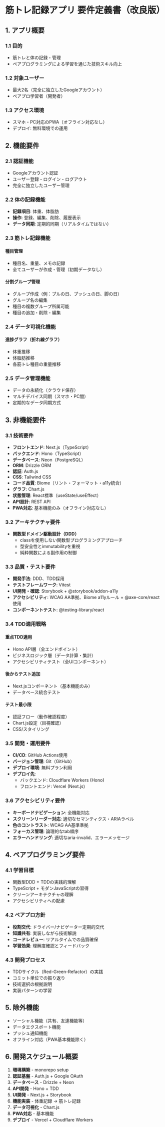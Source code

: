 # 筋トレ記録アプリ 要件定義書（改良版）

## 1. アプリ概要

### 1.1 目的
- 筋トレと体の記録・管理
- ペアプログラミングによる学習を通じた技術スキル向上

### 1.2 対象ユーザー
- 最大2名（完全に独立したGoogleアカウント）
- ペアプロ学習者（開発者）

### 1.3 アクセス環境
- スマホ・PC対応のPWA（オフライン対応なし）
- デプロイ: 無料環境での運用

## 2. 機能要件

### 2.1 認証機能
- Googleアカウント認証
- ユーザー登録・ログイン・ログアウト
- 完全に独立したユーザー管理

### 2.2 体の記録機能
- **記録項目**: 体重、体脂肪
- **操作**: 登録、編集、削除、履歴表示
- **データ同期**: 定期的同期（リアルタイムではない）

### 2.3 筋トレ記録機能

#### 種目管理
- 種目名、重量、メモの記録
- 全てユーザーが作成・管理（初期データなし）

#### 分割グループ管理
- グループ作成（例：プルの日、プッシュの日、脚の日）
- グループ名の編集
- 種目の複数グループ所属可能
- 種目の追加・削除・編集

### 2.4 データ可視化機能

#### 進捗グラフ（折れ線グラフ）
- 体重推移
- 体脂肪推移
- 各筋トレ種目の重量推移

### 2.5 データ管理機能
- データの永続化（クラウド保存）
- マルチデバイス同期（スマホ・PC間）
- 定期的なデータ同期方式

## 3. 非機能要件

### 3.1 技術要件
- **フロントエンド**: Next.js（TypeScript）
- **バックエンド**: Hono（TypeScript）
- **データベース**: Neon（PostgreSQL）
- **ORM**: Drizzle ORM
- **認証**: Auth.js
- **CSS**: Tailwind CSS
- **コード品質**: Biome（リント・フォーマット・a11y統合）
- **グラフ**: Chart.js
- **状態管理**: React標準（useState/useEffect）
- **API設計**: REST API
- **PWA対応**: 基本機能のみ（オフライン対応なし）

### 3.2 アーキテクチャ要件
- **関数型ドメイン駆動設計（DDD）**
  - classを使用しない関数型プログラミングアプローチ
  - 型安全性とimmutabilityを重視
  - 純粋関数による副作用の制御

### 3.3 品質・テスト要件
- **開発手法**: DDD、TDD採用
- **テストフレームワーク**: Vitest
- **UI開発・確認**: Storybook + @storybook/addon-a11y
- **アクセシビリティ**: WCAG AA準拠、Biome a11yルール + @axe-core/react使用
- **コンポーネントテスト**: @testing-library/react

### 3.4 TDD適用戦略

#### 重点TDD適用
- Hono API層（全エンドポイント）
- ビジネスロジック層（データ計算・集計）
- アクセシビリティテスト（全UIコンポーネント）

#### 後からテスト追加
- Next.jsコンポーネント（基本機能のみ）
- データベース統合テスト

#### テスト最小限
- 認証フロー（動作確認程度）
- Chart.js設定（目視確認）
- CSS/スタイリング

### 3.5 開発・運用要件
- **CI/CD**: GitHub Actions使用
- **バージョン管理**: Git（GitHub）
- **デプロイ環境**: 無料プラン利用
- **デプロイ先**:
  - バックエンド: Cloudflare Workers (Hono)
  - フロントエンド: Vercel (Next.js)

### 3.6 アクセシビリティ要件
- **キーボードナビゲーション**: 全機能対応
- **スクリーンリーダー対応**: 適切なセマンティクス・ARIAラベル
- **色のコントラスト**: WCAG AA基準準拠
- **フォーカス管理**: 論理的なtab順序
- **エラーハンドリング**: 適切なaria-invalid、エラーメッセージ

## 4. ペアプログラミング要件

### 4.1 学習目標
- 関数型DDD + TDDの実践的理解
- TypeScript + モダンJavaScriptの習得
- クリーンアーキテクチャの理解
- アクセシビリティへの配慮

### 4.2 ペアプロ方針
- **役割交代**: ドライバー/ナビゲーター定期的交代
- **知識共有**: 実装しながら技術解説
- **コードレビュー**: リアルタイムでの品質確保
- **学習効果**: 理解度確認とフィードバック

### 4.3 開発プロセス
- TDDサイクル（Red-Green-Refactor）の実践
- コミット単位での振り返り
- 技術選択の根拠説明
- 実装パターンの学習

## 5. 除外機能
- ソーシャル機能（共有、友達機能等）
- データエクスポート機能
- プッシュ通知機能
- オフライン対応（PWA基本機能除く）

## 6. 開発スケジュール概要
1. **環境構築** - monorepo setup
2. **認証基盤** - Auth.js + Google OAuth
3. **データベース** - Drizzle + Neon
4. **API開発** - Hono + TDD
5. **UI開発** - Next.js + Storybook
6. **機能実装** - 体重記録 → 筋トレ記録
7. **データ可視化** - Chart.js
8. **PWA対応** - 基本機能
9. **デプロイ** - Vercel + Cloudflare Workers